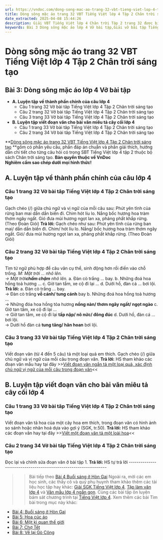 ```yaml
---
url: https://vndoc.com/dong-song-mac-ao-trang-32-vbt-tieng-viet-lop-4-tap-2-chan-troi-sang-tao-315186
title: Dòng sông mặc áo trang 32 VBT Tiếng Việt lớp 4 Tập 2 Chân trời sáng tạo - VnDoc.com
date_extracted: 2025-04-08 15:44:26
description: Giải VBT Tiếng Việt lớp 4 Chân trời Tập 2 trang 32 được biên soạn nhằm giúp các em HS đạt kết quả tốt trong quá trình làm bài tập và học tập môn Tiếng Việt lớp 4.
keywords: Bài 3 Dòng sông mặc áo lớp 4 Vở bài tập,Giải vở bài tập Tiếng Việt lớp 4 Bài 3 Dòng sông mặc áo,Bài 3 Dòng sông mặc áo lớp 4,Bài 3 Dòng sông mặc áo lớp 4 vbt,Bài 3 Dòng sông mặc áo lớp 4 trang 31,tiếng việt lớp 4 Bài 3 Dòng sông mặc áo,giải Bài 3 Dòng sông mặc áo,tiếng việt lớp 4,tiếng việt lớp 4 chân trời sáng tạo,vở bài tập tiếng việt lớp 4,sách tiếng việt lớp 4,bài tập tiếng việt lớp 4
---
```


# Dòng sông mặc áo trang 32 VBT Tiếng Việt lớp 4 Tập 2 Chân trời sáng tạo
## **Bài 3: Dòng sông mặc áo lớp 4 Vở bài tập**
  * **A. Luyện tập về thành phần chính của câu lớp 4**
    * Câu 1 trang 32 Vở bài tâp Tiếng Việt lớp 4 Tập 2 Chân trời sáng tạo
    * Câu 2 trang 32 Vở bài tâp Tiếng Việt lớp 4 Tập 2 Chân trời sáng tạo
    * Câu 3 trang 33 Vở bài tâp Tiếng Việt lớp 4 Tập 2 Chân trời sáng tạo
  * **B. Luyện tập viết đoạn văn cho bài văn miêu tả cây cối lớp 4**
    * Câu 1 trang 33 Vở bài tâp Tiếng Việt lớp 4 Tập 2 Chân trời sáng tạo
    * Câu 2 trang 34 Vở bài tâp Tiếng Việt lớp 4 Tập 2 Chân trời sáng tạo

**[Dòng sông mặc áo trang 32 VBT Tiếng Việt lớp 4 Tập 2 Chân trời sáng tạo](<https://vndoc.com/dong-song-mac-ao-trang-32-vbt-tieng-viet-lop-4-tap-2-chan-troi-sang-tao-315186>) **gồm có phần yêu cầu, phần đáp án chuẩn và phần giải thích, hướng dẫn chi tiết cho từng câu hỏi có trong SBT Tiếng Việt lớp 4 tập 2 thuộc bộ sách Chân trời sáng tạo.
**Bản quyền thuộc về VnDoc**   
**Nghiêm cấm sao chép dưới mọi hình thức\!**
## **A. Luyện tập về thành phần chính của câu lớp 4**
### Câu 1 trang 32 Vở bài tâp Tiếng Việt lớp 4 Tập 2 Chân trời sáng tạo
Gạch chéo \(/\) giữa chủ ngữ và vị ngữ của mỗi câu sau:
Phút yên tĩnh của rừng ban mai dần dần biến đi.
Chim hót líu lo.
Nắng bốc hương hoa tràm thơm ngây ngất.
Gió đưa mùi hương ngọt lan xa, phảng phất khắp rừng.
\(Theo Đoàn Giỏi\)
**Trả lời:** Gạch chéo như sau:
Phút yên tĩnh của rừng ban mai/ dần dần biến đi.
Chim/ hót líu lo.
Nắng/ bốc hương hoa tràm thơm ngây ngất.
Gió/ đưa mùi hương ngọt lan xa, phảng phất khắp rừng.
\(Theo Đoàn Giỏi\)
### Câu 2 trang 32 Vở bài tâp Tiếng Việt lớp 4 Tập 2 Chân trời sáng tạo
Tìm từ ngữ phù hợp để câu văn cụ thể, sinh động hơn rồi điền vào chỗ trống.
_M: Mặt trời ... nhô lên._  
_→ Mặt trời**chầm chậm** nhô lên._
a. Đàn cò trắng ... bay.
b. Những đoá hoa hồng toả hương ...
c. Giờ tan tầm, xe cộ đi lại ...
d. Dưới hồ, đàn cá ... bơi lội.
**Trả lời:**
a. Đàn cò trắng ... bay.  
→ Đàn cò trắng **vỗ cánh/ tung cánh** bay
b. Những đoá hoa hồng toả hương ...  
→ Những đóa hoa hồng tỏa hương **nồng nàn/ thơm ngây ngất/ ngọt ngào**
c. Giờ tan tầm, xe cộ đi lại ...  
→ Giờ tan tầm, xe cộ đi lại **tấp nập/ nô nức/ đông đúc**
d. Dưới hồ, đàn cá ... bơi lội.  
→ Dưới hồ đàn cá **tung tăng/ hân hoan** bơi lội.
### Câu 3 trang 33 Vở bài tâp Tiếng Việt lớp 4 Tập 2 Chân trời sáng tạo
Viết đoạn văn \(từ 4 đến 5 câu\) tả một loại quả em thích. Gạch chéo \(/\) giữa chủ ngữ và vị ngữ của mỗi câu trong đoạn văn.
**Trả lời:** HS tham khảo các đoạn văn mẫu hay tại đây >>[Viết đoạn văn ngắn tả một loại quả, xác định chủ ngữ vị ngữ của mỗi câu trong đoạn văn](<https://vndoc.com/viet-mot-doan-van-khoang-5-cau-ve-mot-loai-trai-cay-ma-em-thich-163520>)<<
## **B. Luyện tập viết đoạn văn cho bài văn miêu tả cây cối lớp 4**
### Câu 1 trang 33 Vở bài tâp Tiếng Việt lớp 4 Tập 2 Chân trời sáng tạo
Viết đoạn văn tả hoa của một cây hoa em thích, trong đoạn văn có hình ảnh so sánh hoặc nhân hoá dựa vào gợi ý \(SGK, tr.50\).
**Trả lời:** HS tham khảo các đoạn văn hay tại đây >>[Viết một đoạn văn tả một loài hoa](<https://vndoc.com/van-mau-lop-4-viet-mot-doan-van-ta-mot-loai-hoa-hoac-mot-thu-qua-ma-em-yeu-thich-1226>)<<
### Câu 2 trang 34 Vở bài tâp Tiếng Việt lớp 4 Tập 2 Chân trời sáng tạo
Đọc lại và chỉnh sửa đoạn văn ở bài tập 1.
**Trả lời:** HS tự trả lời
\------------------------------------------------------------------
>> Bài tiếp theo [Bài 4 Buổi sáng ở Hòn Gai](<https://vndoc.com/bai-4-buoi-sang-o-hon-gai-trang-35-vbt-tieng-viet-lop-4-tap-2-chan-troi-sang-tao-315192>)
Ngoài ra, mời các em học sinh, các thầy cô và quý phụ huynh tham khảo thêm các tài liệu học tập hay khác: [Giải SGK Tiếng Việt lớp 4](<https://vndoc.com/tieng-viet-lop4>), [Tập làm văn lớp 4](<https://vndoc.com/tap-lam-van-lop4>) và [Văn mẫu lớp 4 ngắn gọn](<https://vndoc.com/van-mieu-ta-lop4>). Cùng các bài tập ôn luyện bám sát chương trình tại [Tiếng Việt lớp 4](<https://vndoc.com/tieng-viet-lop4>).
Xem thêm các bài Tìm bài trong mục này khác:
  * [Bài 4: Buổi sáng ở Hòn Gai](</bai-4-buoi-sang-o-hon-gai-trang-35-vbt-tieng-viet-lop-4-tap-2-chan-troi-sang-tao-315192>)
  * [Bài 5: Hoa cúc áo](</bai-5-hoa-cuc-ao-trang-39-vbt-tieng-viet-lop-4-tap-2-chan-troi-sang-tao-315195>)
  * [Bài 6: Một kì quan thế giới](</bai-6-mot-ki-quan-the-gioi-trang-43-vbt-tieng-viet-lop-4-tap-2-chan-troi-sang-tao-315196>)
  * [Bài 7: Chợ Tết](</bai-7-cho-tet-trang-45-vbt-tieng-viet-lop-4-tap-2-chan-troi-sang-tao-315197>)
  * [Bài 8: Về lại Gò Công](</bai-8-ve-lai-go-cong-trang-47-vbt-tieng-viet-lop-4-tap-2-chan-troi-sang-tao-315198>)

